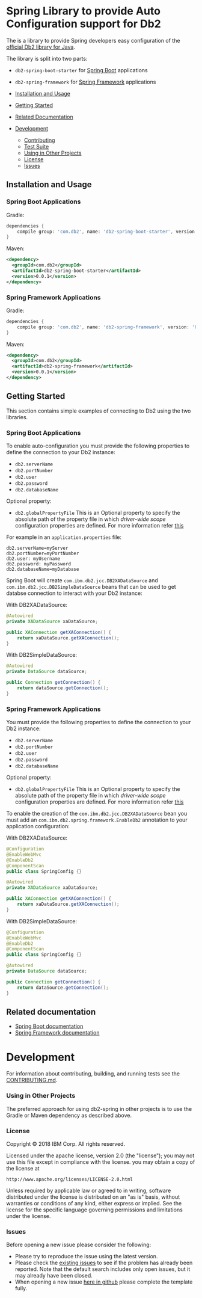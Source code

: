 # Spring Library to provide Auto Configuration support for Db2 

The is a library to provide Spring developers easy configuration of the [official Db2 library for Java](https://github.com/ibmdb/java-db2/).

The library is split into two parts:
* `db2-spring-boot-starter` for [Spring Boot](https://projects.spring.io/spring-boot/) applications

* `db2-spring-framework` for [Spring Framework](https://projects.spring.io/spring-framework/) applications


* [Installation and Usage](#installation-and-usage)
* [Getting Started](#getting-started)
* [Related Documentation](#related-documentation)
* [Development](#development)
    * [Contributing](CONTRIBUTING.md)
    * [Test Suite](CONTRIBUTING.md#running-the-tests)
    * [Using in Other Projects](#using-in-other-projects)
    * [License](#license)
    * [Issues](#issues)

## Installation and Usage

### Spring Boot Applications

Gradle:
```groovy
dependencies {
    compile group: 'com.db2', name: 'db2-spring-boot-starter', version: '0.0.1'
}
```

Maven:
~~~ xml
<dependency>
  <groupId>com.db2</groupId>
  <artifactId>db2-spring-boot-starter</artifactId>
  <version>0.0.1</version>
</dependency>
~~~

### Spring Framework Applications

Gradle:
```groovy
dependencies {
    compile group: 'com.db2', name: 'db2-spring-framework', version: '0.0.1'
}
```

Maven:
~~~ xml
<dependency>
  <groupId>com.db2</groupId>
  <artifactId>db2-spring-framework</artifactId>
  <version>0.0.1</version>
</dependency>
~~~

## Getting Started

This section contains simple examples of connecting to Db2 using the two libraries.

### Spring Boot Applications

To enable auto-configuration you must provide the following properties to define the connection to your Db2 instance:

* `db2.serverName`
* `db2.portNumber`
* `db2.user`
* `db2.password`
* `db2.databaseName`


Optional property:
* `db2.globalPropertyFile`
This is an Optional property to specify the absolute path of the property file in which _driver-wide scope_ configuration properties are defined.
For more information refer [this](https://www.ibm.com/support/knowledgecenter/en/SSEPGG_11.1.0/com.ibm.db2.luw.apdv.java.doc/src/tpc/imjcc_r0052075.html)

For example in an `application.properties` file:

~~~
db2.serverName=myServer
db2.portNumber=myPortNumber
db2.user: myUsername
db2.password: myPassword
db2.databaseName=myDatabase
~~~


Spring Boot will create `com.ibm.db2.jcc.DB2XADataSource` and `com.ibm.db2.jcc.DB2SimpleDataSource` beans that can be used to get databse connection to interact with your Db2 instance:

With DB2XADataSource:
~~~ java
@Autowired
private XADataSource xaDataSource;

public XAConnection getXAConnection() {
    return xaDataSource.getXAConnection();
}
~~~

With DB2SimpleDataSource:
~~~ java
@Autowired
private DataSource dataSource;

public Connection getConnection() {
    return dataSource.getConnection();
}
~~~



### Spring Framework Applications

You must provide the following properties to define the connection to your Db2 instance:

* `db2.serverName`
* `db2.portNumber`
* `db2.user`
* `db2.password`
* `db2.databaseName`


Optional property:
* `db2.globalPropertyFile`
This is an Optional property to specify the absolute path of the property file in which _driver-wide scope_ configuration properties are defined.
For more information refer [this](https://www.ibm.com/support/knowledgecenter/en/SSEPGG_11.1.0/com.ibm.db2.luw.apdv.java.doc/src/tpc/imjcc_r0052075.html)



To enable the creation of the `com.ibm.db2.jcc.DB2XADataSource` bean you must add an `com.ibm.db2.spring.framework.EnableDb2` annotation to your application configuration:

With DB2XADataSource:
~~~ java
@Configuration
@EnableWebMvc
@EnableDb2
@ComponentScan
public class SpringConfig {}

@Autowired
private XADataSource xaDataSource;

public XAConnection getXAConnection() {
    return xaDataSource.getXAConnection();
}
~~~


With DB2SimpleDataSource:
~~~ java
@Configuration
@EnableWebMvc
@EnableDb2
@ComponentScan
public class SpringConfig {}

@Autowired
private DataSource dataSource;

public Connection getConnection() {
    return dataSource.getConnection();
}
~~~


## Related documentation
* [Spring Boot documentation](https://projects.spring.io/spring-boot/)
* [Spring Framework documentation](https://projects.spring.io/spring-framework/)

# Development

For information about contributing, building, and running tests see the [CONTRIBUTING.md](CONTRIBUTING.md).

### Using in Other Projects

The preferred approach for using db2-spring in other projects is to use the Gradle or Maven dependency as described above.

### License

Copyright © 2018 IBM Corp. All rights reserved.

Licensed under the apache license, version 2.0 (the "license"); you may not use this file except in compliance with the license.  you may obtain a copy of the license at

    http://www.apache.org/licenses/LICENSE-2.0.html

Unless required by applicable law or agreed to in writing, software distributed under the license is distributed on an "as is" basis, without warranties or conditions of any kind, either express or implied. See the license for the specific language governing permissions and limitations under the license.

### Issues

Before opening a new issue please consider the following:
* Please try to reproduce the issue using the latest version.
* Please check the [existing issues](https://github.com/db2/db2-spring/issues)
to see if the problem has already been reported. Note that the default search
includes only open issues, but it may already have been closed.
* When opening a new issue [here in github](../../issues) please complete the template fully.
